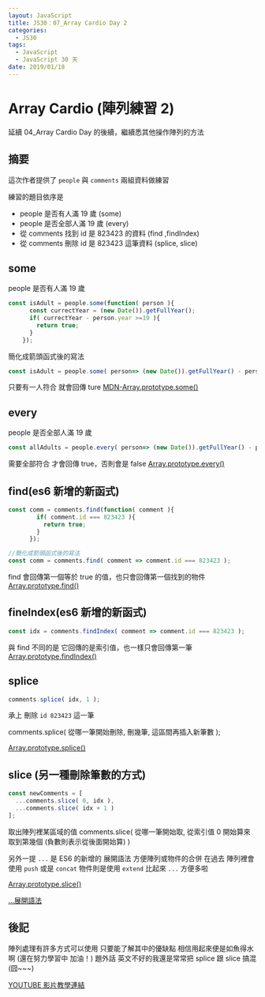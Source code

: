 ```yaml
---
layout: JavaScript
title: JS30：07_Array Cardio Day 2
categories:
  - JS30
tags:
  - JavaScript
  - JavaScript 30 天
date: 2019/01/18
---
```


# Array Cardio (陣列練習 2)

延續 04_Array Cardio Day 的後續，繼續悉其他操作陣列的方法

## 摘要

這次作者提供了 `people` 與 `comments` 兩組資料做練習

練習的題目依序是

- people 是否有人滿 19 歲 (some)
- people 是否全部人滿 19 歲 (every)
- 從 comments 找到 id 是 823423 的資料 (find ,findIndex)
- 從 comments 刪除 id 是 823423 這筆資料 (splice, slice)

## some

people 是否有人滿 19 歲

```javascript
const isAdult = people.some(function( person ){
      const currectYear = (new Date()).getFullYear();
      if( currectYear - person.year >=19 ){
        return true;
      }
    });
```

簡化成箭頭函式後的寫法

```javascript
const isAdult = people.some( person=> (new Date()).getFullYear() - person.year >= 19);
```

只要有一人符合 就會回傳 ture
[MDN-Array.prototype.some()](https://developer.mozilla.org/zh-TW/docs/Web/JavaScript/Reference/Global_Objects/Array/some)

## every

people 是否全部人滿 19 歲

```javascript
const allAdults = people.every( person=> (new Date()).getFullYear() - person.year >= 19);
```

需要全部符合 才會回傳 true，否則會是 false
[Array.prototype.every()](https://developer.mozilla.org/zh-TW/docs/Web/JavaScript/Reference/Global_Objects/Array/every)

## find(es6 新增的新函式)

```javascript
const comm = comments.find(function( comment ){
        if( comment.id === 823423 ){
          return true;
        }
      });

//簡化成箭頭函式後的寫法
const comm = comments.find( comment => comment.id === 823423 );
```

find 會回傳第一個等於 true 的值，也只會回傳第一個找到的物件
[Array.prototype.find()](https://developer.mozilla.org/zh-TW/docs/Web/JavaScript/Reference/Global_Objects/Array/find)

## fineIndex(es6 新增的新函式)

```javascript
const idx = comments.findIndex( comment => comment.id === 823423 );
```

與 find 不同的是 它回傳的是索引值，也一樣只會回傳第一筆
[Array.prototype.findIndex()](https://developer.mozilla.org/zh-TW/docs/Web/JavaScript/Reference/Global_Objects/Array/findIndex)

## splice

```javascript
comments.splice( idx, 1 );
```

承上 刪除 `id 823423` 這一筆

comments.splice( 從哪一筆開始刪除, 刪幾筆, 這區間再插入新筆數 );

[Array.prototype.splice()](https://developer.mozilla.org/zh-TW/docs/Web/JavaScript/Reference/Global_Objects/Array/splice)

## slice (另一種刪除筆數的方式)

```javascript
const newComments = [
  ...comments.slice( 0, idx ),
  ...comments.slice( idx + 1 )
];
```

取出陣列裡某區域的值
comments.slice( 從哪一筆開始取, 從索引值 0 開始算來取到第幾個 (負數則表示從後面開始算) )

另外一提 `...` 是 ES6 的新增的 展開語法 方便陣列或物件的合併
在過去 陣列裡會使用 `push` 或是 `concat` 物件則是使用 `extend`
比起來 `...` 方便多啦

[Array.prototype.slice()](https://developer.mozilla.org/zh-TW/docs/Web/JavaScript/Reference/Global_Objects/Array/slice)

[...展開語法](https://developer.mozilla.org/zh-CN/docs/Web/JavaScript/Reference/Operators/Spread_syntax)

## 後記

陣列處理有許多方式可以使用 只要能了解其中的優缺點 相信用起來便是如魚得水啊 (還在努力學習中 加油！)
題外話 英文不好的我還是常常把 splice 跟 slice 搞混 (囧~~~)


[YOUTUBE 影片教學連結](https://www.youtube.com/watch?v=QNmRfyNg1lw)
